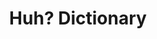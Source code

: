 ---
app: "Huh? Dictionary"
description: "Search for a word's definition using any dictionary you prefer, so you can learn more and waste less time."
layout: "app"
image: "apps/huh-dictionary/social.webp"
secret_message: "Roger et ses humains: Roger, tu es mieux qu'un fils!"
title: "Huh? Dictionary"
---
